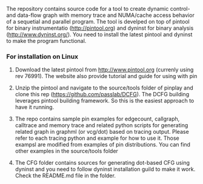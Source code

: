 The repository contains source code for a tool to create dynamic control- and 
data-flow graph with memory trace and NUMA/cache access behavior of a sequetial
and parallel program. The tool is develped on top of pintool for binary 
instrumentatio (http://pintool.org) and dyninst for binary analysis (http://www.dyninst.org/). 
You need to install the latest pintool and dyninst to make the program functional. 

### For installation on Linux

1. Download the latest pintool from http://www.pintool.org (currenly using rev 76991). The
website also provide tutorial and guide for using with pin

1. Unzip the pintool and navigate to the source/tools folder of pinplay and clone this 
rep (https://github.com/passlab/DCFG). The DCFG building leverages pintool building framework.
So this is the easiest approach to have it running. 

1. The repo contains sample pin examples for edgecount, callgraph, calltrace and memory trace and 
related python scripts for generating related graph in graphml (or vcg/dot) based on tracing output. 
Please refer to each tracing python and example for how to use it. Those exampsl are modified from 
examples of pin distributions. You can find other examples in the source/tools folder

1. The CFG folder contains sources for generating dot-based CFG using dyninst and you need to follow
dyninst installation guild to make it work. Check the README.md file in the folder.
